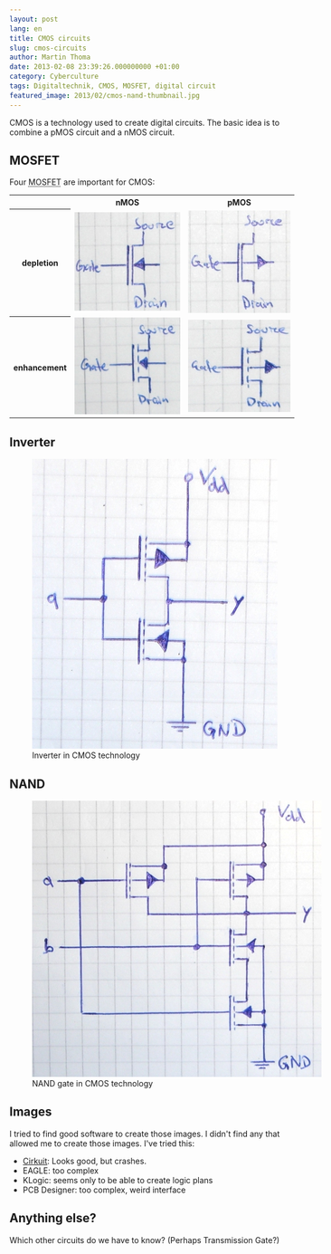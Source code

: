 ```yaml
---
layout: post
lang: en
title: CMOS circuits
slug: cmos-circuits
author: Martin Thoma
date: 2013-02-08 23:39:26.000000000 +01:00
category: Cyberculture
tags: Digitaltechnik, CMOS, MOSFET, digital circuit
featured_image: 2013/02/cmos-nand-thumbnail.jpg
---
```

CMOS is a technology used to create digital circuits. The basic idea is to combine a pMOS circuit and a nMOS circuit.

<h2>MOSFET</h2>
Four <abbr title="metal&ndash;oxide&ndash;semiconductor field-effect transistor">MOSFET</abbr> are important for CMOS:

<table>
<tr>
  <th>&nbsp;</th>
  <th>nMOS</th>
  <th>pMOS</th>
</tr>
<tr>
<th>depletion</th>
  <td><a href="../images/2013/02/nmos-selbstsleitend.jpg"><img src="../images/2013/02/nmos-selbstsleitend.jpg" alt="nMOS - depletion type" width="222" height="174" class="size-full wp-image-56741" /></a></td>
  <td><a href="../images/2013/02/pmos-selbstsleitend.jpg"><img src="../images/2013/02/pmos-selbstsleitend.jpg" alt="pMOS depletion" width="215" height="181" class="size-full wp-image-56761" /></a></td>
</tr>
<tr>
<th>enhancement</th>
  <td><a href="../images/2013/02/nmos-selbstsperrend.jpg"><img src="../images/2013/02/nmos-selbstsperrend.jpg" alt="nMOS - enhancement type" width="221" height="171" class="size-full wp-image-56751" /></td>
  <td><a href="../images/2013/02/pmos-selbstsperrend.jpg"><img src="../images/2013/02/pmos-selbstsperrend.jpg" alt="pMOS - enhancement type" width="181" height="163" class="size-full wp-image-56771" /></a></td>
</tr>
</table>

<h2>Inverter</h2>
<figure class="aligncenter">
            <a href="../images/2013/02/cmos-inverter.jpg"><img src="../images/2013/02/cmos-inverter.jpg" alt="Inverter in CMOS technology" style="max-width:434px;max-height:512px" class="size-full wp-image-56721"/></a>
            <figcaption class="text-center">Inverter in CMOS technology</figcaption>
        </figure>

<h2>NAND</h2>
<figure class="aligncenter">
            <a href="../images/2013/02/cmos-nand.jpg"><img src="../images/2013/02/cmos-nand.jpg" alt="NAND gate in CMOS technology" style="max-width:512px;max-height:488px" class="size-full wp-image-56731"/></a>
            <figcaption class="text-center">NAND gate in CMOS technology</figcaption>
        </figure>

<h2>Images</h2>
I tried to find good software to create those images. I didn't find any that allowed me to create those images. I've tried this:

<ul>
  <li><a href="http://wwwu.uni-klu.ac.at/magostin/cirkuit.html">Cirkuit</a>: Looks good, but crashes.</li>
  <li>EAGLE: too complex</li>
  <li>KLogic: seems only to be able to create logic plans</li>
  <li>PCB Designer: too complex, weird interface</li>
</ul>

<h2>Anything else?</h2>
Which other circuits do we have to know? (Perhaps Transmission Gate?)
